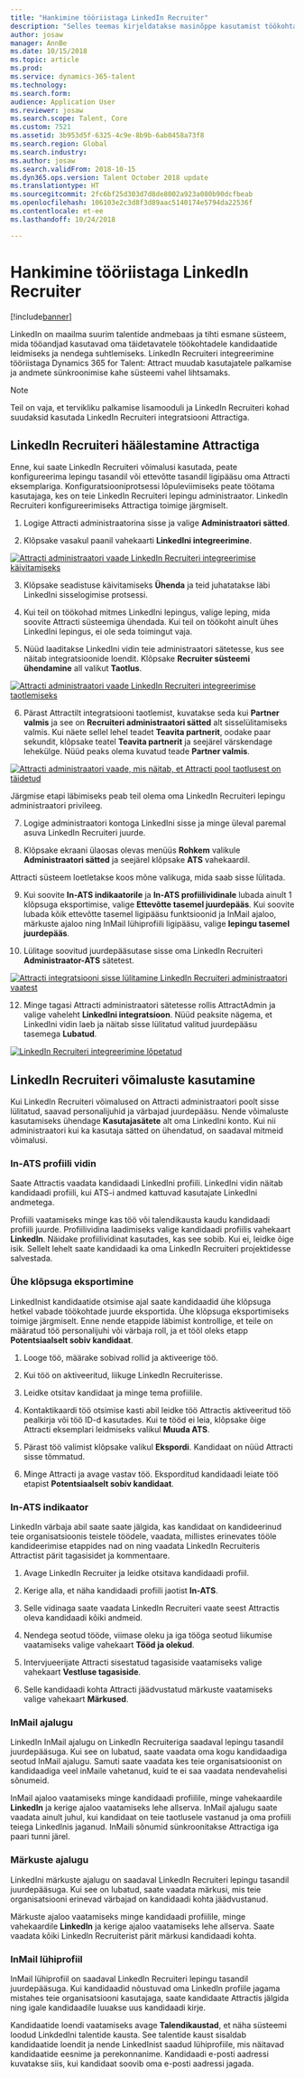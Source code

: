 ```yaml
---
title: "Hankimine tööriistaga LinkedIn Recruiter"
description: "Selles teemas kirjeldatakse masinõppe kasutamist töökohtade ja töökoha kandidaatide soovituste saamiseks."
author: josaw
manager: AnnBe
ms.date: 10/15/2018
ms.topic: article
ms.prod: 
ms.service: dynamics-365-talent
ms.technology: 
ms.search.form: 
audience: Application User
ms.reviewer: josaw
ms.search.scope: Talent, Core
ms.custom: 7521
ms.assetid: 3b953d5f-6325-4c9e-8b9b-6ab0458a73f8
ms.search.region: Global
ms.search.industry: 
ms.author: josaw
ms.search.validFrom: 2018-10-15
ms.dyn365.ops.version: Talent October 2018 update
ms.translationtype: HT
ms.sourcegitcommit: 2fc6bf25d303d7d8de8002a923a080b90dcfbeab
ms.openlocfilehash: 106103e2c3d8f3d89aac5140174e5794da22536f
ms.contentlocale: et-ee
ms.lasthandoff: 10/24/2018

---
```


# <a name="sourcing-with-linkedin-recruiter"></a>Hankimine tööriistaga LinkedIn Recruiter
[!include[banner](../includes/banner.md)]

LinkedIn on maailma suurim talentide andmebaas ja tihti esmane süsteem, mida tööandjad kasutavad oma täidetavatele töökohtadele kandidaatide leidmiseks ja nendega suhtlemiseks. LinkedIn Recruiteri integreerimine tööriistaga Dynamics 365 for Talent: Attract muudab kasutajatele palkamise ja andmete sünkroonimise kahe süsteemi vahel lihtsamaks.

> [!NOTE]
> Teil on vaja, et tervikliku palkamise lisamooduli ja LinkedIn Recruiteri kohad suudaksid kasutada LinkedIn Recruiteri integratsiooni Attractiga.

## <a name="set-up-linkedin-recruiter-with-attract"></a>LinkedIn Recruiteri häälestamine Attractiga 

Enne, kui saate LinkedIn Recruiteri võimalusi kasutada, peate konfigureerima lepingu tasandil või ettevõtte tasandil ligipääsu oma Attracti eksemplariga. Konfiguratsiooniprotsessi lõpuleviimiseks peate töötama kasutajaga, kes on teie LinkedIn Recruiteri lepingu administraator. LinkedIn Recruiteri konfigureerimiseks Attractiga toimige järgmiselt.

1.  Logige Attracti administraatorina sisse ja valige **Administraatori sätted**.

2.  Klõpsake vasakul paanil vahekaarti **LinkedIni integreerimine**.

[![Attracti administraatori vaade LinkedIn Recruiteri integreerimise käivitamiseks](./media/LinkedInConnect.png)](./media/LinkedInConnect.png)

3.  Klõpsake seadistuse käivitamiseks **Ühenda** ja teid juhatatakse läbi LinkedIni sisselogimise protsessi.

4.  Kui teil on töökohad mitmes LinkedIni lepingus, valige leping, mida soovite Attracti süsteemiga ühendada. Kui teil on töökoht ainult ühes LinkedIni lepingus, ei ole seda toimingut vaja.

5.  Nüüd laaditakse LinkedIni vidin teie administraatori sätetesse, kus see näitab integratsioonide loendit. Klõpsake **Recruiter süsteemi ühendamine** all valikut **Taotlus**.

[![Attracti administraatori vaade LinkedIn Recruiteri integreerimise taotlemiseks](./media/RequestLinkedInRSC.png)](./media/RequestLinkedInRSC.png)

6.  Pärast Attractilt integratsiooni taotlemist, kuvatakse seda kui **Partner valmis** ja see on **Recruiteri administraatori sätted** alt sisselülitamiseks valmis. Kui näete sellel lehel teadet **Teavita partnerit**, oodake paar sekundit, klõpsake teatel **Teavita partnerit** ja seejärel värskendage lehekülge. Nüüd peaks olema kuvatud teade **Partner valmis**.

[![Attracti administraatori vaade, mis näitab, et Attracti pool taotlusest on täidetud](./media/PartnerReadyRSC.png)](./media/PartnerReadyRSC.png)

Järgmise etapi läbimiseks peab teil olema oma LinkedIn Recruiteri lepingu administraatori privileeg.

7.  Logige administraatori kontoga LinkedIni sisse ja minge üleval paremal asuva LinkedIn Recruiteri juurde. 

8. Klõpsake ekraani ülaosas olevas menüüs **Rohkem** valikule **Administraatori sätted** ja seejärel klõpsake **ATS** vahekaardil.

Attracti süsteem loetletakse koos mõne valikuga, mida saab sisse lülitada.

9. Kui soovite **In-ATS indikaatorile** ja **In-ATS profiilividinale** lubada ainult 1 klõpsuga eksportimise, valige **Ettevõtte tasemel juurdepääs**. Kui soovite lubada kõik ettevõtte tasemel ligipääsu funktsioonid ja InMail ajaloo, märkuste ajaloo ning InMail lühiprofiili ligipääsu, valige **lepingu tasemel juurdepääs**.

10. Lülitage soovitud juurdepääsutase sisse oma LinkedIn Recruiteri **Administraator-ATS** sätetest.

[![Attracti integratsiooni sisse lülitamine LinkedIn Recruiteri administraatori vaatest](./media/EnableRSC.png)](./media/EnableRSC.png)

12. Minge tagasi Attracti administraatori sätetesse rollis AttractAdmin ja valige vaheleht **LinkedIni integratsioon**. Nüüd peaksite nägema, et LinkedIni vidin laeb ja näitab sisse lülitatud valitud juurdepääsu tasemega **Lubatud**.

[![LinkedIn Recruiteri integreerimine lõpetatud](./media/RSCSetupComplete.png)](./media/RSCSetupComplete.png)

## <a name="using-linkedin-recruiter-capabilities"></a>LinkedIn Recruiteri võimaluste kasutamine

Kui LinkedIn Recruiteri võimalused on Attracti administraatori poolt sisse lülitatud, saavad personalijuhid ja värbajad juurdepääsu. Nende võimaluste kasutamiseks ühendage **Kasutajasätete** alt oma LinkedIni konto. Kui nii administraatori kui ka kasutaja sätted on ühendatud, on saadaval mitmeid võimalusi.

### <a name="in-ats-profile-widget"></a>In-ATS profiili vidin

Saate Attractis vaadata kandidaadi LinkedIni profiili. LinkedIni vidin näitab kandidaadi profiili, kui ATS-i andmed kattuvad kasutajate LinkedIni andmetega.

Profiili vaatamiseks minge kas töö või talendikausta kaudu kandidaadi profiili juurde. Profiilividina laadimiseks valige kandidaadi profiilis vahekaart **LinkedIn**. Näidake profiilividinat kasutades, kas see sobib. Kui ei, leidke õige isik. Sellelt lehelt saate kandidaadi ka oma LinkedIn Recruiteri projektidesse salvestada.

### <a name="1-click-export"></a>Ühe klõpsuga eksportimine 

LinkedInist kandidaatide otsimise ajal saate kandidaadid ühe klõpsuga hetkel vabade töökohtade juurde eksportida. Ühe klõpsuga eksportimiseks toimige järgmiselt. Enne nende etappide läbimist kontrollige, et teile on määratud töö personalijuhi või värbaja roll, ja et tööl oleks etapp **Potentsiaalselt sobiv kandidaat**.

1.  Looge töö, määrake sobivad rollid ja aktiveerige töö.

2.  Kui töö on aktiveeritud, liikuge LinkedIn Recruiterisse.

3.  Leidke otsitav kandidaat ja minge tema profiilile.

4.  Kontaktikaardi töö otsimise kasti abil leidke töö Attractis aktiveeritud töö pealkirja või töö ID-d kasutades. Kui te tööd ei leia, klõpsake õige Attracti eksemplari leidmiseks valikul **Muuda ATS**.

5. Pärast töö valimist klõpsake valikul **Ekspordi**. Kandidaat on nüüd Attracti sisse tõmmatud.

6.  Minge Attracti ja avage vastav töö. Eksporditud kandidaadi leiate töö etapist **Potentsiaalselt sobiv kandidaat**.

### <a name="in-ats-indicator"></a>In-ATS indikaator 

LinkedIn värbaja abil saate saate jälgida, kas kandidaat on kandideerinud teie organisatsioonis teistele töödele, vaadata, millistes erinevates tööle kandideerimise etappides nad on ning vaadata LinkedIn Recruiteris Attractist pärit tagasisidet ja kommentaare.

1.  Avage LinkedIn Recruiter ja leidke otsitava kandidaadi profiil.

2.  Kerige alla, et näha kandidaadi profiili jaotist **In-ATS**.

3.  Selle vidinaga saate vaadata LinkedIn Recruiteri vaate seest Attractis oleva kandidaadi kõiki andmeid.

4.  Nendega seotud tööde, viimase oleku ja iga tööga seotud liikumise vaatamiseks valige vahekaart **Tööd ja olekud**.

5.  Intervjueerijate Attracti sisestatud tagasiside vaatamiseks valige vahekaart **Vestluse tagasiside**.

6.  Selle kandidaadi kohta Attracti jäädvustatud märkuste vaatamiseks valige vahekaart **Märkused**.

### <a name="inmail-history"></a>InMail ajalugu

LinkedIn InMail ajalugu on LinkedIn Recruiteriga saadaval lepingu tasandil juurdepääsuga. Kui see on lubatud, saate vaadata oma kogu kandidaadiga seotud InMail ajalugu. Samuti saate vaadata kes teie organisatsioonist on kandidaadiga veel inMaile vahetanud, kuid te ei saa vaadata nendevahelisi sõnumeid.

InMail ajaloo vaatamiseks minge kandidaadi profiilile, minge vahekaardile **LinkedIn** ja kerige ajaloo vaatamiseks lehe allserva. InMail ajalugu saate vaadata ainult juhul, kui kandidaat on teie taotlusele vastanud ja oma profiili teiega LinkedInis jaganud. InMaili sõnumid sünkroonitakse Attractiga iga paari tunni järel.

### <a name="notes-history"></a>Märkuste ajalugu 

LinkedIni märkuste ajalugu on saadaval LinkedIn Recruiteri lepingu tasandil juurdepääsuga. Kui see on lubatud, saate vaadata märkusi, mis teie organisatsiooni erinevad värbajad on kandidaadi kohta jäädvustanud.

Märkuste ajaloo vaatamiseks minge kandidaadi profiilile, minge vahekaardile **LinkedIn** ja kerige ajaloo vaatamiseks lehe allserva. Saate vaadata kõiki LinkedIn Recruiterist pärit märkusi kandidaadi kohta.

### <a name="inmail-stub-profile"></a>InMail lühiprofiil

InMail lühiprofiil on saadaval LinkedIn Recruiteri lepingu tasandil juurdepääsuga. Kui kandidaadid nõustuvad oma LinkedIn profiile jagama mistahes teie organisatsiooni kasutajaga, saate kandidaate Attractis jälgida ning igale kandidaadile luuakse uus kandidaadi kirje.

Kandidaatide loendi vaatamiseks avage **Talendikaustad**, et näha süsteemi loodud LinkdedIni talentide kausta. See talentide kaust sisaldab kandidaatide loendit ja nende LinkedInist saadud lühiprofiile, mis näitavad kandidaatide eesnime ja perekonnanime. Kandidaadi e-posti aadressi kuvatakse siis, kui kandidaat soovib oma e-posti aadressi jagada.

